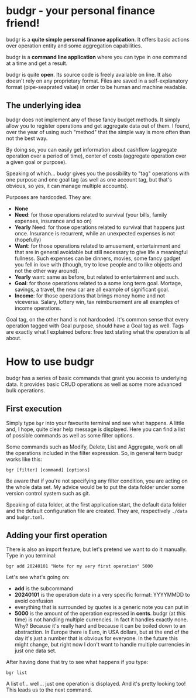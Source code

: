 # budgr - your personal finance friend!

budgr is a **quite simple personal finance application**. It offers basic actions
over operation entity and some aggregation capabilities.

budgr is a **command line application** where you can type in one command at a time
and get a result.

budgr is quite **open**. Its source code is freely available on line. It also
doesn't rely on any proprietary format. Files are saved in a self-explanatory
format (pipe-seaprated value) in order to be human and machine readable.

## The underlying idea

budgr does not implement any of those fancy budget methods. It simply allow you
to register operations and get aggregate data out of them. I found, over the
year of using such "method" that the simple way is more often than not the best
way.

By doing so, you can easily get information about cashflow (aggregate operation
over a period of time), center of costs (aggregate operation over a given goal
or purpose).

Speaking of which... budgr gives you the possibility to "tag" operations with
one purpose and one goal tag (as well as one account tag, but that's obvious, so
yes, it can manage multiple accounts).

Purposes are hardcoded. They are:
- **None**
- **Need**: for those operations related to survival (your bills, family expenses,
  insurance and so on)
- **Yearly** Need: for those operations related to survival that happens just once.
  Insurance is recurrent, while an unexpected expenses is not (hopefully)
- **Want**: for those operations related to amusement, entertainment and that are in
  general avoidable but still necessary to give life a meaningful fullness. Such
  expenses can be dinners, movies, some fancy gadget you fell in love with
  (though, try to love people and to like objects and not the other way around).
- **Yearly** want: same as before, but related to entertainment and such.
- **Goal**: for those operations related to a some long term goal. Mortage, savings,
  a travel, the new car are all example of significant goal.
- **Income**: for those operations that brings money home and not viceversa. Salary,
  lottery win, tax reimbursement are all examples of income operations.

Goal tag, on the other hand is not hardcoded. It's common sense that every
operation tagged with Goal purpose, should have a Goal tag as well. Tags are
exactly what I explained before: free text stating what the operation is all
about.

# How to use budgr

budgr has a series of basic commands that grant you access to underlying data.
It provides basic CRUD operations as well as some more advanced bulk operations.

## First execution

Simply type `bgr` into your favourite terminal and see what happens. A little
and, I hope, quite clear help message is displayed. Here you can find a list of
possible commands as well as some filter options.

Some commands such as Modify, Delete, List and Aggregate, work on all the
operations included in the filter expression. So, in general term budgr works
like this:

`bgr [filter] [command] [options]`

Be aware that if you're not specifying any filter condition, you are acting on
the whole data set. My advice would be to put the data folder under some version
control system such as git.

Speaking of data folder, at the first application start, the default data folder
and the default configuration file are created. They are, respectively `./data`
and `budgr.toml`.

## Adding your first operation

There is also an import feature, but let's pretend we want to do it manually.
Type in you terminal:

`bgr add 20240101 "Note for my very first operation" 5000`

Let's see what's going on:
- **add** is the subcommand
- **20240101** is the operation date in a very specific format: YYYYMMDD to avoid
  confusion
- everything that is surrounded by quotes is a generic note you can put in
- **5000** is the amount of the operation expressed in **cents**. budgr (at this
  time) is not handling multiple currencies. In fact it handles exactly none.
  Why? Because it's really hard and because it can be boiled down to an
  abstraction. In Europe there is Euro, in USA dollars, but at the end of the
  day it's just a number that is obvious for everyone. In the future this might
  change, but right now I don't want to handle multiple currencies in just one
  data set.

After having done that try to see what happens if you type:

`bgr list`

A list of... well... just one operation is displayed. And it's pretty looking
too! This leads us to the next command.
